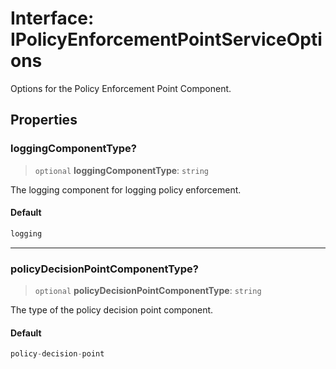 # Interface: IPolicyEnforcementPointServiceOptions

Options for the Policy Enforcement Point Component.

## Properties

### loggingComponentType?

> `optional` **loggingComponentType**: `string`

The logging component for logging policy enforcement.

#### Default

```ts
logging
```

***

### policyDecisionPointComponentType?

> `optional` **policyDecisionPointComponentType**: `string`

The type of the policy decision point component.

#### Default

```ts
policy-decision-point
```
